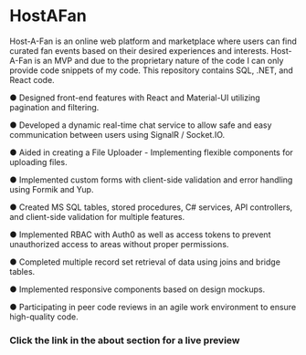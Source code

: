 # HostAFan
Host-A-Fan is an online web platform and marketplace where users can find curated fan events based on their desired experiences and interests.
Host-A-Fan is an MVP and due to the proprietary nature of the code I can only provide code snippets of my code. This repository contains SQL, .NET, and React code.

● Designed front-end features with React and Material-UI utilizing pagination and filtering. 

● Developed a dynamic real-time chat service to allow safe and easy communication between users using SignalR / Socket.IO.  

● Aided in creating a File Uploader - Implementing flexible components for uploading files.

● Implemented custom forms with client-side validation and error handling using Formik and Yup. 

● Created MS SQL tables, stored procedures, C# services, API controllers, and client-side validation for multiple features.

● Implemented RBAC with Auth0 as well as access tokens to prevent unauthorized access to areas without proper permissions.

● Completed multiple record set retrieval of data using joins and bridge tables. 

● Implemented responsive components based on design mockups. 

● Participating in peer code reviews in an agile work environment to ensure high-quality code.

### Click the link in the about section for a live preview
